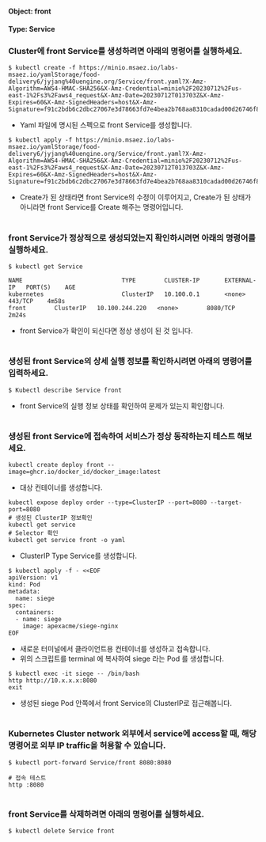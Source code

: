 
#### Object: front
#### Type: Service

### Cluster에 front Service를 생성하려면 아래의 명령어를 실행하세요.

```
$ kubectl create -f https://minio.msaez.io/labs-msaez.io/yamlStorage/food-delivery6/jyjang%40uengine.org/Service/front.yaml?X-Amz-Algorithm=AWS4-HMAC-SHA256&X-Amz-Credential=minio%2F20230712%2Fus-east-1%2Fs3%2Faws4_request&X-Amz-Date=20230712T013703Z&X-Amz-Expires=60&X-Amz-SignedHeaders=host&X-Amz-Signature=f91c2bdb6c2dbc27067e3d78663fd7e4bea2b768aa8310cadad00d26746f8e59
```
- Yaml 파일에 명시된 스펙으로 front Service를 생성합니다.  

```
$ kubectl apply -f https://minio.msaez.io/labs-msaez.io/yamlStorage/food-delivery6/jyjang%40uengine.org/Service/front.yaml?X-Amz-Algorithm=AWS4-HMAC-SHA256&X-Amz-Credential=minio%2F20230712%2Fus-east-1%2Fs3%2Faws4_request&X-Amz-Date=20230712T013703Z&X-Amz-Expires=60&X-Amz-SignedHeaders=host&X-Amz-Signature=f91c2bdb6c2dbc27067e3d78663fd7e4bea2b768aa8310cadad00d26746f8e59
```
- Create가 된 상태라면 front Service의 수정이 이루어지고, Create가 된 상태가 아니라면 front Service를 Create 해주는 명령어입니다.
#

### front Service가 정상적으로 생성되었는지 확인하시려면 아래의 명령어를 실행하세요.

```
$ kubectl get Service

NAME                            TYPE        CLUSTER-IP       EXTERNAL-IP   PORT(S)    AGE
kubernetes                      ClusterIP   10.100.0.1       <none>        443/TCP    4m58s
front        ClusterIP   10.100.244.220   <none>        8080/TCP   2m24s

```
- front Service가 확인이 되신다면 정상 생성이 된 것 입니다.
#

### 생성된 front Service의 상세 실행 정보를 확인하시려면 아래의 명령어를 입력하세요.

```
$ Kubectl describe Service front
```
- front Service의 실행 정보 상태를 확인하여 문제가 있는지 확인합니다.
#

### 생성된 front Service에 접속하여 서비스가 정상 동작하는지 테스트 해보세요.

```
kubectl create deploy front --image=ghcr.io/docker_id/docker_image:latest
```
- 대상 컨테이너를 생성합니다.  

```
kubectl expose deploy order --type=ClusterIP --port=8080 --target-port=8080
# 생성된 ClusterIP 정보확인
kubectl get service 
# Selector 확인
kubectl get service front -o yaml
```
- ClusterIP Type Service를 생성합니다.

```
$ kubectl apply -f - <<EOF
apiVersion: v1
kind: Pod
metadata:
  name: siege
spec:
  containers:
  - name: siege
    image: apexacme/siege-nginx
EOF
```
- 새로운 터미널에서 클라이언트용 컨테이너를 생성하고 접속합니다.
- 위의 스크립트를 terminal 에 복사하여 siege 라는 Pod 를 생성합니다.  

```
$ kubectl exec -it siege -- /bin/bash
http http://10.x.x.x:8080
exit
```
- 생성된 siege Pod 안쪽에서 front Service의 ClusterIP로 접근해봅니다.
#

### Kubernetes Cluster network 외부에서 service에 access할 때, 해당 명령어로 외부 IP traffic을 허용할 수 있습니다.

```
$ kubectl port-forward Service/front 8080:8080

# 접속 테스트
http :8080
```
#

### front Service를 삭제하려면 아래의 명령어를 실행하세요.

```
$ kubectl delete Service front
```
#

